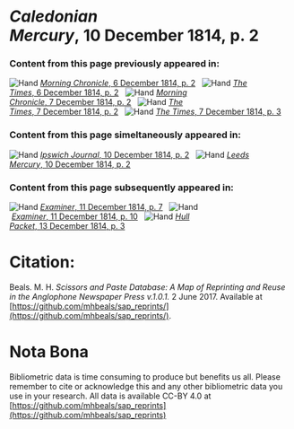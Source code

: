 # *Caledonian Mercury*, 10 December 1814, p. 2  
  
### Content from this page previously appeared in:  
![Hand](http://scissorsandpaste.net/wp-content/uploads/2017/06/smallhandpointer.png) [*Morning Chronicle*, 6 December 1814, p. 2](https://mhbeals.github.io/sap_html/Morning-Chronicle/Morning-Chronicle-6-December-1814-p-2)  
![Hand](http://scissorsandpaste.net/wp-content/uploads/2017/06/smallhandpointer.png) [*The Times*, 6 December 1814, p. 2](https://mhbeals.github.io/sap_html/The-Times/The-Times-6-December-1814-p-2)  
![Hand](http://scissorsandpaste.net/wp-content/uploads/2017/06/smallhandpointer.png) [*Morning Chronicle*, 7 December 1814, p. 2](https://mhbeals.github.io/sap_html/Morning-Chronicle/Morning-Chronicle-7-December-1814-p-2)  
![Hand](http://scissorsandpaste.net/wp-content/uploads/2017/06/smallhandpointer.png) [*The Times*, 7 December 1814, p. 2](https://mhbeals.github.io/sap_html/The-Times/The-Times-7-December-1814-p-2)  
![Hand](http://scissorsandpaste.net/wp-content/uploads/2017/06/smallhandpointer.png) [*The Times*, 7 December 1814, p. 3](https://mhbeals.github.io/sap_html/The-Times/The-Times-7-December-1814-p-3)  
  
### Content from this page simeltaneously appeared in:  
![Hand](http://scissorsandpaste.net/wp-content/uploads/2017/06/smallhandpointer.png) [*Ipswich Journal*, 10 December 1814, p. 2](https://mhbeals.github.io/sap_html/Ipswich-Journal/Ipswich-Journal-10-December-1814-p-2)  
![Hand](http://scissorsandpaste.net/wp-content/uploads/2017/06/smallhandpointer.png) [*Leeds Mercury*, 10 December 1814, p. 2](https://mhbeals.github.io/sap_html/Leeds-Mercury/Leeds-Mercury-10-December-1814-p-2)  
  
### Content from this page subsequently appeared in:  
![Hand](http://scissorsandpaste.net/wp-content/uploads/2017/06/smallhandpointer.png) [*Examiner*, 11 December 1814, p. 7](https://mhbeals.github.io/sap_html/Examiner/Examiner-11-December-1814-p-7)  
![Hand](http://scissorsandpaste.net/wp-content/uploads/2017/06/smallhandpointer.png) [*Examiner*, 11 December 1814, p. 10](https://mhbeals.github.io/sap_html/Examiner/Examiner-11-December-1814-p-10)  
![Hand](http://scissorsandpaste.net/wp-content/uploads/2017/06/smallhandpointer.png) [*Hull Packet*, 13 December 1814, p. 3](https://mhbeals.github.io/sap_html/Hull-Packet/Hull-Packet-13-December-1814-p-3)  


# Citation: 

Beals. M. H. *Scissors and Paste Database: A Map of Reprinting and Reuse in the Anglophone Newspaper Press v.1.0.1.* 2 June 2017. Available at [https://github.com/mhbeals/sap_reprints/](https://github.com/mhbeals/sap_reprints/). 

# Nota Bona

Bibliometric data is time consuming to produce but benefits us all. Please remember to cite or acknowledge this and any other bibliometric data you use in your research. All data is available CC-BY 4.0 at [https://github.com/mhbeals/sap_reprints](https://github.com/mhbeals/sap_reprints)